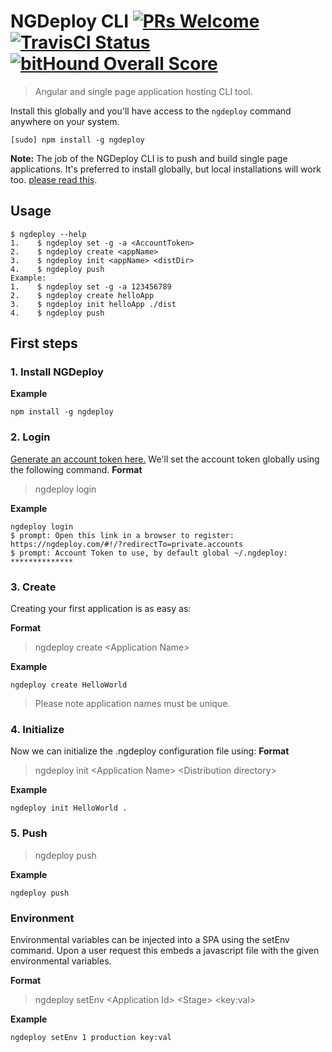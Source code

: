 # NGDeploy CLI [![PRs Welcome](https://img.shields.io/badge/PRs-welcome-brightgreen.svg?style=flat-square)](http://makeapullrequest.com) [![TravisCI Status](https://travis-ci.org/NGDeployio/ngDeploy.svg)](https://travis-ci.org/NGDeployio) [![bitHound Overall Score](https://www.bithound.io/github/NGDeployio/ngDeploy/badges/score.svg)](https://www.bithound.io/github/NGDeployio/ngDeploy)

> Angular and single page application hosting CLI tool.

Install this globally and you'll have access to the `ngdeploy` command anywhere on your system.

```shell
[sudo] npm install -g ngdeploy
```
**Note:** The job of the NGDeploy CLI is to push and build single page applications. It's preferred to install globally, but local installations will work too. [please read this](http://nodejs.org/en/blog/npm/npm-1-0-global-vs-local-installation).


## Usage
```shell
$ ngdeploy --help
1.    $ ngdeploy set -g -a <AccountToken>
2.    $ ngdeploy create <appName>
3.    $ ngdeploy init <appName> <distDir>
4.    $ ngdeploy push
Example: 
1.    $ ngdeploy set -g -a 123456789
2.    $ ngdeploy create helloApp
3.    $ ngdeploy init helloApp ./dist
4.    $ ngdeploy push
```
## First steps

### 1. Install NGDeploy

**Example**
```shell
npm install -g ngdeploy 
```

### 2. Login
[Generate an account token here.](https://ngdeploy.com/#!/?redirectTo=private.accounts) We'll set the account token globally using the following command.
**Format**
> ngdeploy login

**Example**
```shell
ngdeploy login 
$ prompt: Open this link in a browser to register: https://ngdeploy.com/#!/?redirectTo=private.accounts
$ prompt: Account Token to use, by default global ~/.ngdeploy:  **************
```

### 3. Create
Creating your first application is as easy as:

**Format**  
> ngdeploy create \<Application Name> 

**Example**  
```shell
ngdeploy create HelloWorld
```
> Please note application names must be unique.

### 4. Initialize
Now we can initialize the .ngdeploy configuration file using:
**Format**
> ngdeploy init \<Application Name> \<Distribution directory>

**Example**
```shell
ngdeploy init HelloWorld .  
```

### 5. Push
> ngdeploy push

**Example**  
```shell
ngdeploy push
```

### Environment
Environmental variables can be injected into a SPA using the setEnv command. Upon a 
user request this embeds a javascript file with the given environmental variables. 

**Format** 
> ngdeploy setEnv \<Application Id> \<Stage> \<key:val>

**Example**
```shell
ngdeploy setEnv 1 production key:val
```
